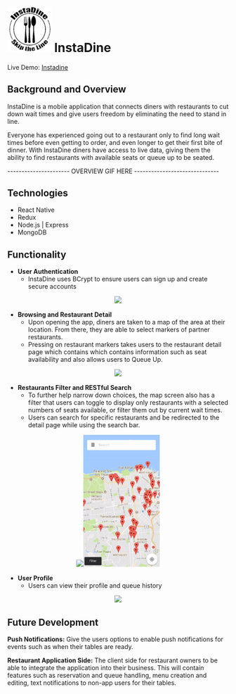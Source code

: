 # <img src="https://github.com/odangitsdjang/InstaDine/blob/master/assets/images/logo_black.png" width="100px"> InstaDine

Live Demo: [Instadine](http://www.instadine.club/)

## Background and Overview

InstaDine is a mobile application that connects diners with restaurants to cut down wait times and give users freedom by eliminating the need to stand in line. 

Everyone has experienced going out to a restaurant only to find long wait times before even getting to order, and even longer to get their first bite of dinner. With InstaDine diners have access to live data, giving them the ability to find restaurants with available seats or queue up to be seated.

---------------------- OVERVIEW GIF HERE ------------------------------

## Technologies
* React Native
* Redux
* Node.js | Express
* MongoDB

## Functionality

* **User Authentication**
  * InstaDine uses BCrypt to ensure users can sign up and create secure accounts

<p align="center">
  <img src="https://github.com/odangitsdjang/InstaDine/blob/master/docs/demo_page/assets/mp4/gifs/login.gif" height="300px"/>
</p>

* **Browsing and Restaurant Detail**
  * Upon opening the app, diners are taken to a map of the area at their location. From there, they are able to select markers of partner restaurants.
  * Pressing on restaurant markers takes users to the restaurant detail page which contains which contains information such as seat availability and also allows users to Queue Up.

<p align="center">
  <img height="300px" src="https://github.com/odangitsdjang/InstaDine/blob/master/docs/demo_page/assets/mp4/gifs/map.gif"/>
</p>

* **Restaurants Filter and RESTful Search**
  * To further help narrow down choices, the map screen also has a filter that users can toggle to display only restaurants with a selected numbers of seats available, or filter them out by current wait times. 
  * Users can search for specific restaurants and be redirected to the detail page while using the search bar.

<p align="center">
  <img src="https://github.com/odangitsdjang/InstaDine/blob/master/docs/demo_page/assets/mp4/gifs/filter.gif" height="300px"/><img src="https://github.com/odangitsdjang/InstaDine/blob/master/docs/demo_page/assets/mp4/gifs/search.gif" height="300px"/>
</p>

* **User Profile**
  * Users can view their profile and queue history

<p align="center">
  <img src="https://github.com/odangitsdjang/InstaDine/blob/master/docs/demo_page/assets/mp4/gifs/profile.gif" height="300px"/>
</p>

## Future Development

**Push Notifications:**
Give the users options to enable push notifications for events such as when their tables are ready.

**Restaurant Application Side:**
The client side for restaurant owners to be able to integrate the application into their business. This will contain features such as reservation and queue handling, menu creation and editing, text notifications to non-app users for their tables.

